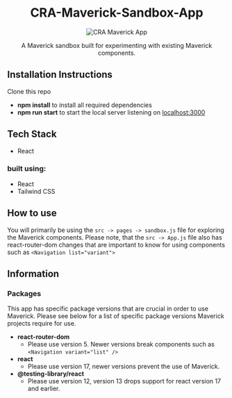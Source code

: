 <h1 align="center">
  CRA-Maverick-Sandbox-App
</h1>

<p align="center">
  <img src="https://i.imgur.com/Fp7yqfX.png" alt="CRA Maverick App">
</p>

<p align="center">
  A Maverick sandbox built for experimenting with existing Maverick components.
</p>

## Installation Instructions
Clone this repo
- **npm install** to install all required dependencies
- **npm run start** to start the local server listening on [localhost:3000](http://localhost:3000)

## Tech Stack
- React

### built using: 
- React
- Tailwind CSS

## How to use
You will primarily be using the `src -> pages -> sandbox.js` file for exploring the Maverick components. Please note, that the `src -> App.js` file also has react-router-dom changes that are important to know for using components such as `<Navigation list="variant">`

## Information

### Packages
This app has specific package versions that are crucial in order to use Maverick. Please see below for a list of specific package versions Maverick projects require for use.

 - **react-router-dom**
   - Please use version 5. Newer versions break components such as `<Navigation variant="list" />`
 - **react**
   - Please use version 17, newer versions prevent the use of Maverick.
- **@testing-library/react**
  - Please use version 12, version 13 drops support for react version 17 and earlier.

